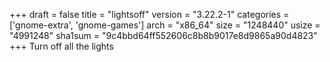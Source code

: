 +++
draft = false
title = "lightsoff"
version = "3.22.2-1"
categories = ['gnome-extra', 'gnome-games']
arch = "x86_64"
size = "1248440"
usize = "4991248"
sha1sum = "9c4bbd64ff552606c8b8b9017e8d9865a90d4823"
+++
Turn off all the lights